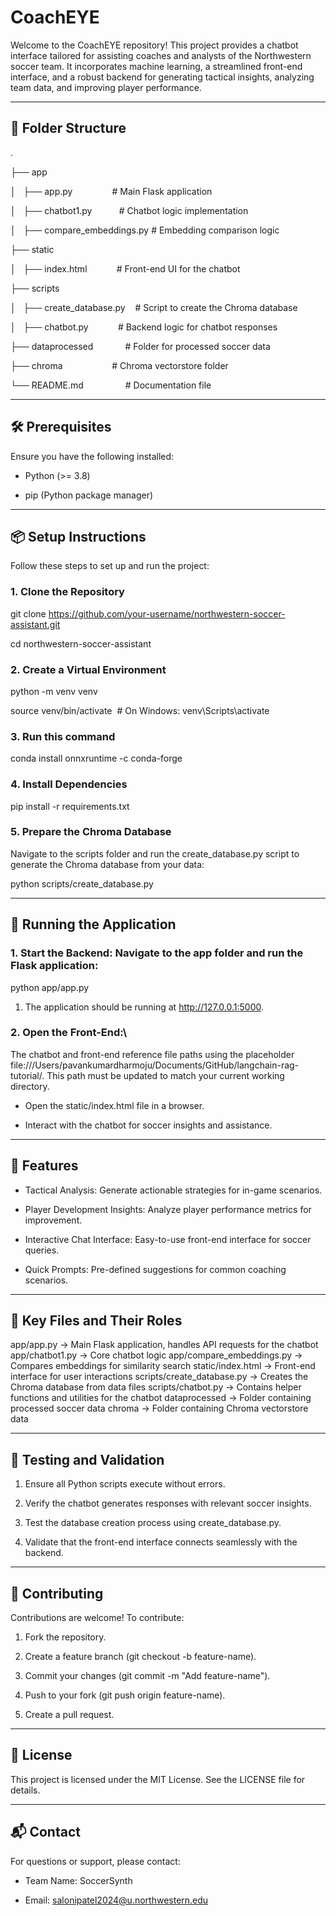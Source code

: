 CoachEYE
========

Welcome to the CoachEYE repository! This project provides a chatbot interface tailored for assisting coaches and analysts of the Northwestern soccer team. It incorporates machine learning, a streamlined front-end interface, and a robust backend for generating tactical insights, analyzing team data, and improving player performance.

* * * * *

📂 Folder Structure
-------------------

.

├── app

│   ├── app.py                # Main Flask application

│   ├── chatbot1.py           # Chatbot logic implementation

│   ├── compare_embeddings.py # Embedding comparison logic

├── static

│   ├── index.html            # Front-end UI for the chatbot

├── scripts

│   ├── create_database.py    # Script to create the Chroma database

│   ├── chatbot.py            # Backend logic for chatbot responses

├── dataprocessed             # Folder for processed soccer data

├── chroma                    # Chroma vectorstore folder

└── README.md                 # Documentation file

* * * * *

🛠️ Prerequisites
-----------------

Ensure you have the following installed:

-   Python (>= 3.8)

-   pip (Python package manager)

* * * * *

📦 Setup Instructions
---------------------

Follow these steps to set up and run the project:

### 1\. Clone the Repository

git clone https://github.com/your-username/northwestern-soccer-assistant.git

cd northwestern-soccer-assistant

### 2\. Create a Virtual Environment

python -m venv venv

source venv/bin/activate  # On Windows: venv\Scripts\activate

### 3\. Run this command
conda install onnxruntime -c conda-forge

### 4\. Install Dependencies

pip install -r requirements.txt

### 5\. Prepare the Chroma Database

Navigate to the scripts folder and run the create_database.py script to generate the Chroma database from your data:

python scripts/create_database.py

* * * * *

🚀 Running the Application
--------------------------

### 1\. Start the Backend: Navigate to the app folder and run the Flask application:

python app/app.py

1.  The application should be running at http://127.0.0.1:5000.

### 2\. Open the Front-End:\

The chatbot and front-end reference file paths using the placeholder file:///Users/pavankumardharmoju/Documents/GitHub/langchain-rag-tutorial/. This path must be updated to match your current working directory.

-   Open the static/index.html file in a browser.

-   Interact with the chatbot for soccer insights and assistance.

* * * * *

📑 Features
-----------

-   Tactical Analysis: Generate actionable strategies for in-game scenarios.

-   Player Development Insights: Analyze player performance metrics for improvement.

-   Interactive Chat Interface: Easy-to-use front-end interface for soccer queries.

-   Quick Prompts: Pre-defined suggestions for common coaching scenarios.

* * * * *

📂 Key Files and Their Roles
----------------------------

app/app.py -> Main Flask application, handles API requests for the chatbot
app/chatbot1.py -> Core chatbot logic
app/compare_embeddings.py -> Compares embeddings for similarity search
static/index.html -> Front-end interface for user interactions
scripts/create_database.py -> Creates the Chroma database from data files
scripts/chatbot.py -> Contains helper functions and utilities for the chatbot
dataprocessed -> Folder containing processed soccer data
chroma -> Folder containing Chroma vectorstore data

* * * * *

🧪 Testing and Validation
-------------------------

1.  Ensure all Python scripts execute without errors.

2.  Verify the chatbot generates responses with relevant soccer insights.

3.  Test the database creation process using create_database.py.

4.  Validate that the front-end interface connects seamlessly with the backend.

* * * * *

🤝 Contributing
---------------

Contributions are welcome! To contribute:

1.  Fork the repository.

2.  Create a feature branch (git checkout -b feature-name).

3.  Commit your changes (git commit -m "Add feature-name").

4.  Push to your fork (git push origin feature-name).

5.  Create a pull request.

* * * * *

📝 License
----------

This project is licensed under the MIT License. See the LICENSE file for details.

* * * * *

📬 Contact
----------

For questions or support, please contact:

-   Team Name: SoccerSynth

-   Email: salonipatel2024@u.northwestern.edu
